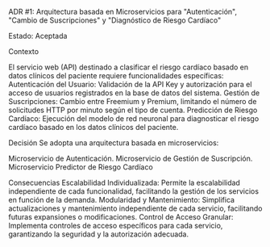 ADR #1: Arquitectura basada en Microservicios para "Autenticación", "Cambio de Suscripciones" y "Diagnóstico de Riesgo Cardíaco"

Estado: Aceptada

Contexto

El servicio web (API) destinado a clasificar el riesgo cardíaco basado en datos clínicos del paciente requiere funcionalidades específicas:
Autenticación del Usuario: Validación de la API Key y autorización para el acceso de usuarios registrados en la base de datos del sistema.
Gestión de Suscripciones: Cambio entre Freemium y Premium, limitando el número de solicitudes HTTP por minuto según el tipo de cuenta.
Predicción de Riesgo Cardíaco: Ejecución del modelo de red neuronal para diagnosticar el riesgo cardíaco basado en los datos clínicos del paciente.

Decisión
Se adopta una arquitectura basada en microservicios:

Microservicio de Autenticación.
Microservicio de Gestión de Suscripción.
Microservicio Predictor de Riesgo Cardíaco

Consecuencias
Escalabilidad Individualizada: Permite la escalabilidad independiente de cada funcionalidad, facilitando la gestión de los servicios en función de la demanda.
Modularidad y Mantenimiento: Simplifica actualizaciones y mantenimiento independiente de cada servicio, facilitando futuras expansiones o modificaciones.
Control de Acceso Granular: Implementa controles de acceso específicos para cada servicio, garantizando la seguridad y la autorización adecuada.

